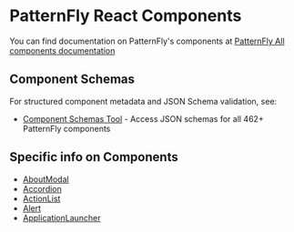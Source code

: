 # PatternFly React Components

You can find documentation on PatternFly's components at [PatternFly All components documentation](https://www.patternfly.org/components/all-components)

## Component Schemas

For structured component metadata and JSON Schema validation, see:
- [Component Schemas Tool](./component-schemas.md) - Access JSON schemas for all 462+ PatternFly components

## Specific info on Components

- [AboutModal](https://www.patternfly.org/components/about-modal)
- [Accordion](https://raw.githubusercontent.com/patternfly/patternfly-org/refs/heads/main/packages/documentation-site/patternfly-docs/content/design-guidelines/components/accordion/accordion.md)
- [ActionList](https://www.patternfly.org/components/action-list)
- [Alert](https://www.patternfly.org/components/alert)
- [ApplicationLauncher](https://www.patternfly.org/components/application-launcher)
